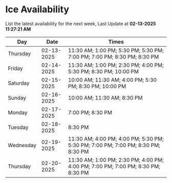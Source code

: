 # Ice Availability

List the latest availability for the next week, Last Update at **02-13-2025 11:27:21 AM**

| Day         | Date        | Times       |
| ----------- | ----------- | ----------- |
|Thursday|02-13-2025|11:30 AM; 1:00 PM; 5:30 PM; 5:30 PM; 7:00 PM; 7:00 PM; 8:30 PM; 8:30 PM|
|Friday|02-14-2025|11:30 AM; 1:00 PM; 2:30 PM; 4:00 PM; 5:30 PM; 8:30 PM; 10:00 PM|
|Saturday|02-15-2025|10:00 AM; 11:30 AM; 4:00 PM; 5:30 PM; 8:30 PM; 10:00 PM|
|Sunday|02-16-2025|10:00 AM; 11:30 AM; 8:30 PM|
|Monday|02-17-2025|7:00 PM; 8:30 PM|
|Tuesday|02-18-2025|8:30 PM|
|Wednesday|02-19-2025|11:30 AM; 4:00 PM; 4:00 PM; 5:30 PM; 5:30 PM; 7:00 PM; 7:00 PM; 8:30 PM; 8:30 PM|
|Thursday|02-20-2025|11:30 AM; 1:00 PM; 2:30 PM; 4:00 PM; 4:00 PM; 7:00 PM; 7:00 PM; 8:30 PM; 8:30 PM|
